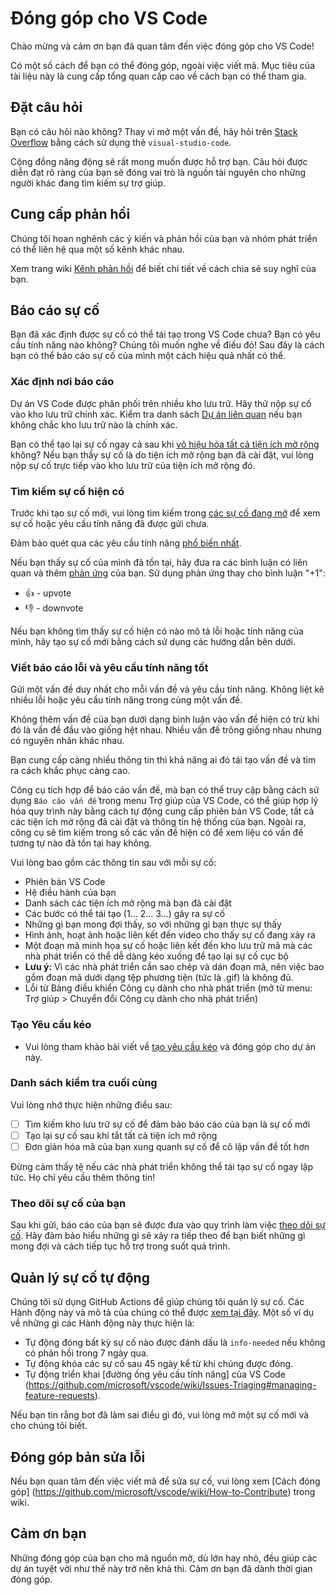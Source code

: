 # Đóng góp cho VS Code

Chào mừng và cảm ơn bạn đã quan tâm đến việc đóng góp cho VS Code!

Có một số cách để bạn có thể đóng góp, ngoài việc viết mã. Mục tiêu của tài liệu này là cung cấp tổng quan cấp cao về cách bạn có thể tham gia.

## Đặt câu hỏi

Bạn có câu hỏi nào không? Thay vì mở một vấn đề, hãy hỏi trên [Stack Overflow](https://stackoverflow.com/questions/tagged/visual-studio-code) bằng cách sử dụng thẻ `visual-studio-code`.

Cộng đồng năng động sẽ rất mong muốn được hỗ trợ bạn. Câu hỏi được diễn đạt rõ ràng của bạn sẽ đóng vai trò là nguồn tài nguyên cho những người khác đang tìm kiếm sự trợ giúp.

## Cung cấp phản hồi

Chúng tôi hoan nghênh các ý kiến ​​và phản hồi của bạn và nhóm phát triển có thể liên hệ qua một số kênh khác nhau.

Xem trang wiki [Kênh phản hồi](https://github.com/microsoft/vscode/wiki/Feedback-Channels) để biết chi tiết về cách chia sẻ suy nghĩ của bạn.

## Báo cáo sự cố

Bạn đã xác định được sự cố có thể tái tạo trong VS Code chưa? Bạn có yêu cầu tính năng nào không? Chúng tôi muốn nghe về điều đó! Sau đây là cách bạn có thể báo cáo sự cố của mình một cách hiệu quả nhất có thể.

### Xác định nơi báo cáo

Dự án VS Code được phân phối trên nhiều kho lưu trữ. Hãy thử nộp sự cố vào kho lưu trữ chính xác. Kiểm tra danh sách [Dự án liên quan](https://github.com/microsoft/vscode/wiki/Related-Projects) nếu bạn không chắc kho lưu trữ nào là chính xác.

Bạn có thể tạo lại sự cố ngay cả sau khi [vô hiệu hóa tất cả tiện ích mở rộng](https://code.visualstudio.com/docs/editor/extension-gallery#_disable-an-extension) không? Nếu bạn thấy sự cố là do tiện ích mở rộng bạn đã cài đặt, vui lòng nộp sự cố trực tiếp vào kho lưu trữ của tiện ích mở rộng đó.

### Tìm kiếm sự cố hiện có

Trước khi tạo sự cố mới, vui lòng tìm kiếm trong [các sự cố đang mở](https://github.com/microsoft/vscode/issues) để xem sự cố hoặc yêu cầu tính năng đã được gửi chưa.

Đảm bảo quét qua các yêu cầu tính năng [phổ biến nhất](https://github.com/microsoft/vscode/issues?q=is%3Aopen+is%3Aissue+label%3Afeature-request+sort%3Areactions-%2B1-desc).

Nếu bạn thấy sự cố của mình đã tồn tại, hãy đưa ra các bình luận có liên quan và thêm [phản ứng](https://github.com/blog/2119-add-reactions-to-pull-requests-issues-and-comments) của bạn. Sử dụng phản ứng thay cho bình luận "+1":

* 👍 - upvote
* 👎 - downvote

Nếu bạn không tìm thấy sự cố hiện có nào mô tả lỗi hoặc tính năng của mình, hãy tạo sự cố mới bằng cách sử dụng các hướng dẫn bên dưới.

### Viết báo cáo lỗi và yêu cầu tính năng tốt

Gửi một vấn đề duy nhất cho mỗi vấn đề và yêu cầu tính năng. Không liệt kê nhiều lỗi hoặc yêu cầu tính năng trong cùng một vấn đề.

Không thêm vấn đề của bạn dưới dạng bình luận vào vấn đề hiện có trừ khi đó là vấn đề đầu vào giống hệt nhau. Nhiều vấn đề trông giống nhau nhưng có nguyên nhân khác nhau.

Bạn cung cấp càng nhiều thông tin thì khả năng ai đó tái tạo vấn đề và tìm ra cách khắc phục càng cao.

Công cụ tích hợp để báo cáo vấn đề, mà bạn có thể truy cập bằng cách sử dụng `Báo cáo vấn đề` trong menu Trợ giúp của VS Code, có thể giúp hợp lý hóa quy trình này bằng cách tự động cung cấp phiên bản VS Code, tất cả các tiện ích mở rộng đã cài đặt và thông tin hệ thống của bạn. Ngoài ra, công cụ sẽ tìm kiếm trong số các vấn đề hiện có để xem liệu có vấn đề tương tự nào đã tồn tại hay không.

Vui lòng bao gồm các thông tin sau với mỗi sự cố:

* Phiên bản VS Code
* Hệ điều hành của bạn
* Danh sách các tiện ích mở rộng mà bạn đã cài đặt
* Các bước có thể tái tạo (1... 2... 3...) gây ra sự cố
* Những gì bạn mong đợi thấy, so với những gì bạn thực sự thấy
* Hình ảnh, hoạt ảnh hoặc liên kết đến video cho thấy sự cố đang xảy ra
* Một đoạn mã minh họa sự cố hoặc liên kết đến kho lưu trữ mã mà các nhà phát triển có thể dễ dàng kéo xuống để tạo lại sự cố cục bộ
* **Lưu ý:** Vì các nhà phát triển cần sao chép và dán đoạn mã, nên việc bao gồm đoạn mã dưới dạng tệp phương tiện (tức là .gif) là không đủ.
* Lỗi từ Bảng điều khiển Công cụ dành cho nhà phát triển (mở từ menu: Trợ giúp > Chuyển đổi Công cụ dành cho nhà phát triển)

### Tạo Yêu cầu kéo

* Vui lòng tham khảo bài viết về [tạo yêu cầu kéo](https://github.com/microsoft/vscode/wiki/How-to-Contribute#pull-requests) và đóng góp cho dự án này.

### Danh sách kiểm tra cuối cùng

Vui lòng nhớ thực hiện những điều sau:

* [ ] Tìm kiếm kho lưu trữ sự cố để đảm bảo báo cáo của bạn là sự cố mới
* [ ] Tạo lại sự cố sau khi tắt tất cả tiện ích mở rộng
* [ ] Đơn giản hóa mã của bạn xung quanh sự cố để cô lập vấn đề tốt hơn

Đừng cảm thấy tệ nếu các nhà phát triển không thể tái tạo sự cố ngay lập tức. Họ chỉ yêu cầu thêm thông tin!

### Theo dõi sự cố của bạn

Sau khi gửi, báo cáo của bạn sẽ được đưa vào quy trình làm việc [theo dõi sự cố](https://github.com/microsoft/vscode/wiki/Issue-Tracking). Hãy đảm bảo hiểu những gì sẽ xảy ra tiếp theo để bạn biết những gì mong đợi và cách tiếp tục hỗ trợ trong suốt quá trình.

## Quản lý sự cố tự động

Chúng tôi sử dụng GitHub Actions để giúp chúng tôi quản lý sự cố. Các Hành động này và mô tả của chúng có thể được [xem tại đây](https://github.com/microsoft/vscode-github-triage-actions). Một số ví dụ về những gì các Hành động này thực hiện là:

* Tự động đóng bất kỳ sự cố nào được đánh dấu là `info-needed` nếu không có phản hồi trong 7 ngày qua.
* Tự động khóa các sự cố sau 45 ngày kể từ khi chúng được đóng.
* Tự động triển khai [đường ống yêu cầu tính năng] của VS Code (https://github.com/microsoft/vscode/wiki/Issues-Triaging#managing-feature-requests).

Nếu bạn tin rằng bot đã làm sai điều gì đó, vui lòng mở một sự cố mới và cho chúng tôi biết.

## Đóng góp bản sửa lỗi

Nếu bạn quan tâm đến việc viết mã để sửa sự cố, vui lòng xem [Cách đóng góp] (https://github.com/microsoft/vscode/wiki/How-to-Contribute) trong wiki.

## Cảm ơn bạn

Những đóng góp của bạn cho mã nguồn mở, dù lớn hay nhỏ, đều giúp các dự án tuyệt vời như thế này trở nên khả thi. Cảm ơn bạn đã dành thời gian đóng góp.
